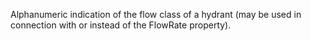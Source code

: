 Alphanumeric indication of the flow class of a hydrant (may be used in connection with or instead of the FlowRate property).